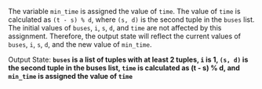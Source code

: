 The variable `min_time` is assigned the value of `time`. The value of `time` is calculated as `(t - s) % d`, where `(s, d)` is the second tuple in the `buses` list. The initial values of `buses`, `i`, `s`, `d`, and `time` are not affected by this assignment. Therefore, the output state will reflect the current values of `buses`, `i`, `s`, `d`, and the new value of `min_time`.

Output State: **`buses` is a list of tuples with at least 2 tuples, `i` is 1, `(s, d)` is the second tuple in the buses list, `time` is calculated as (t - s) % d, and `min_time` is assigned the value of `time`**